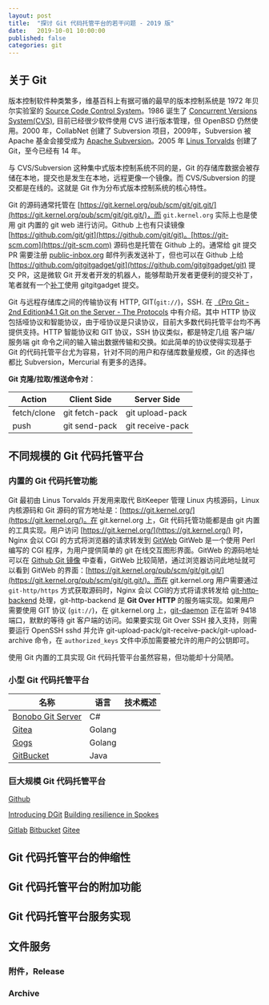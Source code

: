 ```yaml
---
layout: post
title:  "探讨 Git 代码托管平台的若干问题 - 2019 版"
date:   2019-10-01 10:00:00
published: false
categories: git
---
```


## 关于 Git

版本控制软件种类繁多，维基百科上有据可循的最早的版本控制系统是 1972 年贝尔实验室的 [Source Code Control System](https://en.wikipedia.org/wiki/Source_Code_Control_System)。1986 诞生了 [Concurrent Versions System(CVS)](https://en.wikipedia.org/wiki/Concurrent_Versions_System), 目前已经很少软件使用 CVS 进行版本管理，但 OpenBSD 仍然使用。2000 年，CollabNet 创建了 Subversion 项目，2009年，Subversion 被 Apache 基金会接受成为 [Apache Subversion](https://en.wikipedia.org/wiki/Apache_Subversion)。2005 年 [Linus Torvalds](https://en.wikipedia.org/wiki/Git) 创建了 Git，至今已经有 14 年。

与 CVS/Subversion 这种集中式版本控制系统不同的是，Git 的存储库数据会被存储在本地，提交也是发生在本地，远程更像一个镜像。而 CVS/Subversion 的提交都是在线的。这就是 Git 作为分布式版本控制系统的核心特性。

Git 的源码通常托管在 [https://git.kernel.org/pub/scm/git/git.git/](https://git.kernel.org/pub/scm/git/git.git/)，而 `git.kernel.org` 实际上也是使用 git 内置的 git web 进行访问。Github 上也有只读镜像 [https://github.com/git/git](https://github.com/git/git)。[https://git-scm.com](https://git-scm.com) 源码也是托管在 Github 上的。通常给 git 提交 PR 需要注册 [public-inbox.org](https://public-inbox.org) 邮件列表发送补丁，但也可以在 Github 上给 [https://github.com/gitgitgadget/git](https://github.com/gitgitgadget/git) 提交 PR，这是微软 Git 开发者开发的机器人，能够帮助开发者更便利的提交补丁，笔者就有一个[补丁](https://github.com/gitgitgadget/git/pull/69)使用 gitgitgadget 提交。

Git 与远程存储库之间的传输协议有 HTTP, GIT(`git://`)，SSH. 在 [《Pro Git - 2nd Edition》4.1 Git on the Server - The Protocols](https://git-scm.com/book/en/v2/Git-on-the-Server-The-Protocols) 中有介绍。其中 HTTP 协议包括哑协议和智能协议，由于哑协议是只读协议，目前大多数代码托管平台均不再提供支持。HTTP 智能协议和 GIT 协议，SSH 协议类似，都是特定几组 客户端/服务端 git 命令之间的输入输出数据传输和交换。如此简单的协议使得实现基于 Git 的代码托管平台尤为容易，针对不同的用户和存储库数量规模，Git 的选择也都比 Subversion，Mercurial 有更多的选择。

**Git 克隆/拉取/推送命令对**：

|Action|Client Side|Server Side|
|---|---|---|
|fetch/clone|git fetch-pack|git upload-pack|
|push|git send-pack|git receive-pack|

## 不同规模的 Git 代码托管平台

### 内置的 Git 代码托管功能

Git 最初由 Linus Torvalds 开发用来取代 BitKeeper 管理 Linux 内核源码，Linux 内核源码和 Git 源码的官方地址是：[https://git.kernel.org/](https://git.kernel.org/)。在 git.kernel.org 上，Git 代码托管功能都是由 git 内置的工具实现。用户访问 [https://git.kernel.org/](https://git.kernel.org/) 时，Nginx 会以 CGI 的方式将浏览器的请求转发到 [GitWeb](https://git.wiki.kernel.org/index.php/Gitweb) GitWeb 是一个使用 Perl 编写的 CGI 程序，为用户提供简单的 git 在线交互图形界面。GitWeb 的源码地址可以在 [Github Git 镜像](https://github.com/git/git/blob/master/gitweb/gitweb.perl) 中查看，GitWeb 比较简陋，通过浏览器访问此地址就可以看到 GitWeb 的界面：[https://git.kernel.org/pub/scm/git/git.git/](https://git.kernel.org/pub/scm/git/git.git/)。而在 git.kernel.org 用户需要通过 `git-http/https` 方式获取源码时，Nginx 会以 CGI的方式将请求转发给 [git-http-backend](https://git-scm.com/docs/git-http-backend) 处理，git-http-backend 是 **Git Over HTTP** 的服务端实现。如果用户需要使用 GIT 协议 (`git://`)，在 git.kernel.org 上，[git-daemon](https://git-scm.com/docs/git-daemon) 正在监听 9418 端口，默默的等待 git 客户端的访问。如果要实现 Git Over SSH 接入支持，则需要运行 OpenSSH sshd 并允许 git-upload-pack/git-receive-pack/git-upload-archive 命令，在 `authorized_keys` 文件中添加需要被允许的用户的公钥即可。

使用 Git 内置的工具实现 Git 代码托管平台虽然容易，但功能却十分简陋。

### 小型 Git 代码托管平台

|名称|语言|技术概述|
|---|---|---|
|[Bonobo Git Server](https://github.com/jakubgarfield/Bonobo-Git-Server)|C#||
|[Gitea](https://github.com/go-gitea/gitea)|Golang||
|[Gogs](https://github.com/gogs/gogs)|Golang||
|[GitBucket](https://github.com/gitbucket/gitbucket)|Java||


### 巨大规模 Git 代码托管平台

[Github](https://github.com)

[Introducing DGit](https://githubengineering.com/introducing-dgit/)
[Building resilience in Spokes](https://github.blog/2016-09-07-building-resilience-in-spokes/)

[Gitlab](https://gitlab.com)
[Bitbucket](https://bitbucket.org)
[Gitee](https://gitee.com)

## Git 代码托管平台的伸缩性
<!--存储库分片，大存储库，大文件，分布式文件系统-->

## Git 代码托管平台的附加功能
<!--保护分支，只读目录，安全，两步验证...-->

## Git 代码托管平台服务实现
<!--SSH/HTTP/GIT, LFS, GitVFS....-->


## 文件服务
<!--附件下载，发布文件，Archive 下载-->

### 附件，Release

### Archive
